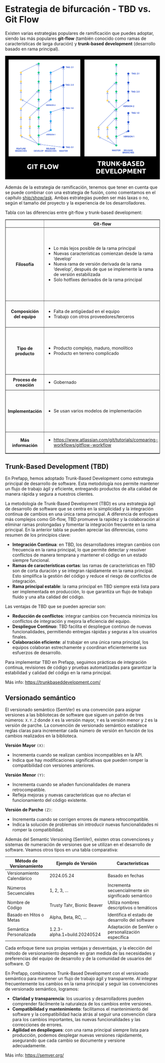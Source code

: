 
# Estrategia de bifurcación - TBD vs. Git Flow

Existen varias estrategias populares de ramificación que puedes adoptar, siendo las más populares **git-flow** (también conocido como ramas de características de larga duración) y **trunk-based development** (desarrollo basado en rama principal).

<div style="text-align: center;">
  <div style="margin: 0 auto;">

![](../../_media/03_prefapp_methodology/git-flow_vs_Trunk-based_Development.png)

  </div>
</div>

Además de la estrategia de ramificación, tenemos que tener en cuenta que se puede combinar con una estrategia de fusión, como comentamos en el capítulo [ship/show/ask](../02_hands_on/04_pull_request.md#ship--show--ask). Ambas estrategias pueden ser más laxas o no, según el tamaño del proyecto y la experiencia de los desarrolladores.

Tabla con las diferencias entre git-flow y trunk-based development:

<table border="1">
  <tr>
    <th></th>
    <th>Git-flow</th>
    <th>Trunk-based</th>
  </tr>
  <tr>
    <th>Filosofía</th>
    <td>
      <ul>
        <li>Lo más lejos posible de la rama principal</li>
        <li>Nuevas características comienzan desde la rama ‘develop’</li>
        <li>Nueva rama de versión derivada de la rama ‘develop’, después de que se implemente la rama de versión estabilizada</li>
        <li>Solo hotfixes derivados de la rama principal</li>
      </ul>
    </td>
    <td>
      <ul>
        <li>Lo más cerca posible de la rama principal</li>
        <li>Ramas de características de corta duración comienzan desde la rama principal</li>
        <li>La rama principal siempre está lista para ser implementada en producción</li>
        <li>Hotfixes empiezan desde la rama principal o de versión y deben seleccionarse de vuelta a la rama principal</li>
      </ul>
    </td>
  </tr>
  <tr>
    <th>Composición del equipo</th>
    <td>
      <ul>
        <li>Falta de antigüedad en el equipo</li>
        <li>Trabajo con otros proveedores/terceros</li>
      </ul>
    </td>
    <td>
      <ul>
        <li>Equipo bien compuesto y experimentado</li>
        <li>Modelo de aumento del equipo</li>
      </ul>
    </td>
  </tr>
  <tr>
    <th>Tipo de producto</th>
    <td>
      <ul>
        <li>Producto complejo, maduro, monolítico</li>
        <li>Producto en terreno complicado</li>
      </ul>
    </td>
    <td>
      <ul>
        <li>Microservicios</li>
        <li>Aplicación de página única (SPA) moderna / Aplicaciones móviles</li>
        <li>Prueba de concepto (POC) / Prototipo</li>
        <li>Componentes de sistemas distribuidos</li>
      </ul>
    </td>
  </tr>
  <tr>
    <th>Proceso de creación</th>
    <td>
      <ul>
        <li>Gobernado</li>
      </ul>
    </td>
    <td>
      <ul>
        <li>Dirigido por el equipo</li>
      </ul>
    </td>
  </tr>
  <tr>
    <th>Implementación</th>
    <td>
      <ul>
        <li>Se usan varios modelos de implementación</li>
      </ul>
    </td>
    <td>
      <ul>
        <li>Se recomiendan prácticas de Implementación Continua, como palancas de características, puertas de calidad, pruebas canarias, automatización de autoservicio (por ejemplo, ChatOps) y monitoreo</li>
      </ul>
    </td>
  </tr>
  <tr>
    <th>Más información</th>
    <td>
      <ul>
        <li><a href="https://www.atlassian.com/git/tutorials/comparing-workflows/gitflow-workflow" target="blank">https://www.atlassian.com/git/tutorials/comparing-workflows/gitflow-workflow</a></li>
      </ul>
    </td>
    <td>
      <ul>
        <li><a href="https://trunkbaseddevelopment.com/" target="blank">https://trunkbaseddevelopment.com/</a></li>
      </ul>
    </td>

  </tr>
</table>


## Trunk-Based Development (TBD)

En Prefapp, hemos adoptado Trunk-Based Development como estrategia principal de desarrollo de software. Esta metodología nos permite mantener un flujo de trabajo ágil y eficiente, entregando productos de alta calidad de manera rápida y segura a nuestros clientes.

La metodología de Trunk-Based Development (TBD) es una estrategia ágil de desarrollo de software que se centra en la simplicidad y la integración continua de cambios en una única rama principal. A diferencia de enfoques más complejos como Git-flow, TBD promueve la rapidez y la colaboración al eliminar ramas prolongadas y fomentar la integración frecuente en la rama principal. En la anterior tabla se pueden apreciar las diferencias, como resumen de los principios clave:
- **Integración Continua**: en TBD, los desarrolladores integran cambios con frecuencia en la rama principal, lo que permite detectar y resolver conflictos de manera temprana y mantener el código en un estado siempre funcional.
- **Ramas de características cortas**: las ramas de características en TBD son de corta duración y se integran rápidamente en la rama principal. Esto simplifica la gestión del código y reduce el riesgo de conflictos de integración.
- **Rama principal estable**: la rama principal en TBD siempre está lista para ser implementada en producción, lo que garantiza un flujo de trabajo fluido y una alta calidad del código.


Las ventajas de TBD que se pueden apreciar son:
- **Reducción de conflictos**: integrar cambios con frecuencia minimiza los conflictos de integración y mejora la eficiencia del equipo.
- **Despliegue Continuo**: TBD facilita el despliegue continuo de nuevas funcionalidades, permitiendo entregas rápidas y seguras a los usuarios finales.
- **Colaboración eficiente**: al trabajar en una única rama principal, los equipos colaboran estrechamente y coordinan eficientemente sus esfuerzos de desarrollo.

Para implementar TBD en Prefapp, seguimos prácticas de integración continua, revisiones de código y pruebas automatizadas para garantizar la estabilidad y calidad del código en la rama principal.

Más info: https://trunkbaseddevelopment.com/


## Versionado semántico

El versionado semántico (SemVer) es una convención para asignar versiones a las bibliotecas de software que siguen un patrón de tres números: `X.Y.Z` donde `X` es la versión mayor, `Y` es la versión menor y `Z` es la versión de parche. La convención de versionado semántico establece reglas claras para incrementar cada número de versión en función de los cambios realizados en la biblioteca.

**Versión Mayor** `(X)`:
- Incrementa cuando se realizan cambios incompatibles en la API.
- Indica que hay modificaciones significativas que pueden romper la compatibilidad con versiones anteriores.

**Versión Menor** `(Y)`:
- Incrementa cuando se añaden funcionalidades de manera retrocompatible.
- Refleja mejoras y nuevas características que no afectan el funcionamiento del código existente.

**Versión de Parche** `(Z)`:
- Incrementa cuando se corrigen errores de manera retrocompatible.
- Indica la solución de problemas sin introducir nuevas funcionalidades ni romper la compatibilidad.

Además del Semantic Versioning (SemVer), existen otras convenciones y sistemas de numeración de versiones que se utilizan en el desarrollo de software. Veamos otros tipos en una tabla comparativa:

| Método de Versionamiento     | Ejemplo de Versión           | Características                                      |
| ---------------------------- | ---------------------------- | ---------------------------------------------------- |
| Versionamiento Calendárico   | 2024.05.24                   | Basado en fechas                                     |
| Números Secuenciales         | 1, 2, 3, ...                 | Incrementa secuencialmente sin significado semántico |
| Nombre de Código             | Trusty Tahr, Bionic Beaver   | Utiliza nombres descriptivos o temáticos             |
| Basado en Hitos o Metas      | Alpha, Beta, RC, ...         | Identifica el estado de desarrollo del software      |
| Semántica Personalizada      | 1.2.3-alpha.1+build.20240524 | Adaptación de SemVer o personalización específica    |

Cada enfoque tiene sus propias ventajas y desventajas, y la elección del método de versionamiento depende en gran medida de las necesidades y preferencias del equipo de desarrollo y de la comunidad de usuarios del software. 😊

En Prefapp, combinamos Trunk-Based Development con el versionado semántico para mantener un flujo de trabajo ágil y transparente. Al integrar frecuentemente los cambios en la rama principal y seguir las convenciones de versionado semántico, logramos:
- **Claridad y transparencia**: los usuarios y desarrolladores pueden comprender fácilmente la naturaleza de los cambios entre versiones.
- **Compatibilidad y mantenimiento**: facilitamos el mantenimiento del software y la compatibilidad hacia atrás al seguir una convención clara para los cambios importantes, las nuevas funcionalidades y las correcciones de errores.
- **Agilidad en despliegues**: con una rama principal siempre lista para producción, podemos desplegar nuevas versiones rápidamente, asegurando que cada cambio se documente y versione adecuadamente.

Más info: https://semver.org/ 
